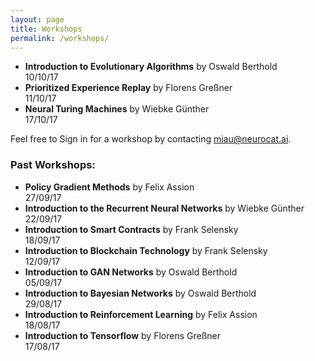 ```yaml
---
layout: page
title: Workshops
permalink: /workshops/
---
```


- **Introduction to Evolutionary Algorithms** by Oswald Berthold  
10/10/17
- **Prioritized Experience Replay** by Florens Greßner  
11/10/17
- **Neural Turing Machines** by Wiebke Günther  
17/10/17


Feel free to Sign in for a workshop by contacting [miau@neurocat.ai](mailto:miau@neurocat.ai).

### Past Workshops:

- **Policy Gradient Methods** by Felix Assion  
27/09/17
- **Introduction to the Recurrent Neural Networks** by Wiebke Günther  
22/09/17
- **Introduction to Smart Contracts** by Frank Selensky   
18/09/17
- **Introduction to Blockchain Technology** by Frank Selensky  
12/09/17
- **Introduction to GAN Networks** by Oswald Berthold  
05/09/17
- **Introduction to Bayesian Networks** by Oswald Berthold  
29/08/17
- **Introduction to Reinforcement Learning** by Felix Assion  
18/08/17
- **Introduction to Tensorflow** by Florens Greßner  
17/08/17
